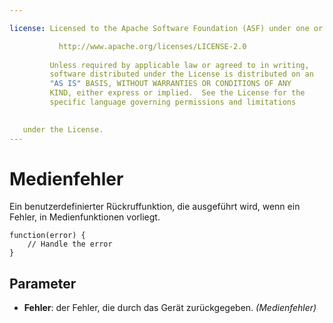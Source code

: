 ```yaml
---

license: Licensed to the Apache Software Foundation (ASF) under one or more contributor license agreements. See the NOTICE file distributed with this work for additional information regarding copyright ownership. The ASF licenses this file to you under the Apache License, Version 2.0 (the "License"); you may not use this file except in compliance with the License. You may obtain a copy of the License at

           http://www.apache.org/licenses/LICENSE-2.0
    
         Unless required by applicable law or agreed to in writing,
         software distributed under the License is distributed on an
         "AS IS" BASIS, WITHOUT WARRANTIES OR CONDITIONS OF ANY
         KIND, either express or implied.  See the License for the
         specific language governing permissions and limitations
    

   under the License.
---
```


# Medienfehler

Ein benutzerdefinierter Rückruffunktion, die ausgeführt wird, wenn ein Fehler, in Medienfunktionen vorliegt.

    function(error) {
        // Handle the error
    }
    

## Parameter

*   **Fehler**: der Fehler, die durch das Gerät zurückgegeben. *(Medienfehler)*